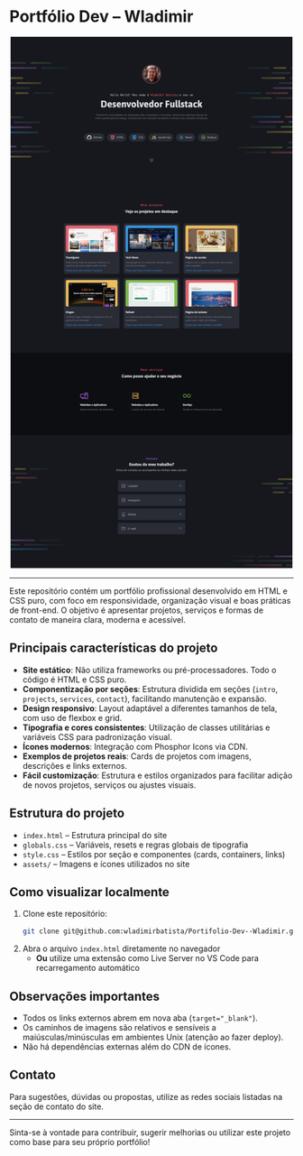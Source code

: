 # Portfólio Dev – Wladimir

<p align="center">
  <img alt="Logo - Rocketseat" src=".github/project_img.png" width="500px" />
</p>

---

Este repositório contém um portfólio profissional desenvolvido em HTML e CSS puro, com foco em responsividade, organização visual e boas práticas de front-end. O objetivo é apresentar projetos, serviços e formas de contato de maneira clara, moderna e acessível.

## Principais características do projeto

- **Site estático**: Não utiliza frameworks ou pré-processadores. Todo o código é HTML e CSS puro.
- **Componentização por seções**: Estrutura dividida em seções (`intro`, `projects`, `services`, `contact`), facilitando manutenção e expansão.
- **Design responsivo**: Layout adaptável a diferentes tamanhos de tela, com uso de flexbox e grid.
- **Tipografia e cores consistentes**: Utilização de classes utilitárias e variáveis CSS para padronização visual.
- **Ícones modernos**: Integração com Phosphor Icons via CDN.
- **Exemplos de projetos reais**: Cards de projetos com imagens, descrições e links externos.
- **Fácil customização**: Estrutura e estilos organizados para facilitar adição de novos projetos, serviços ou ajustes visuais.

## Estrutura do projeto

- `index.html` – Estrutura principal do site
- `globals.css` – Variáveis, resets e regras globais de tipografia
- `style.css` – Estilos por seção e componentes (cards, containers, links)
- `assets/` – Imagens e ícones utilizados no site

## Como visualizar localmente

1. Clone este repositório:
   ```bash
   git clone git@github.com:wladimirbatista/Portifolio-Dev--Wladimir.git
   ```
2. Abra o arquivo `index.html` diretamente no navegador
   - **Ou** utilize uma extensão como Live Server no VS Code para recarregamento automático

## Observações importantes

- Todos os links externos abrem em nova aba (`target="_blank"`).
- Os caminhos de imagens são relativos e sensíveis a maiúsculas/minúsculas em ambientes Unix (atenção ao fazer deploy).
- Não há dependências externas além do CDN de ícones.

## Contato

Para sugestões, dúvidas ou propostas, utilize as redes sociais listadas na seção de contato do site.

---

Sinta-se à vontade para contribuir, sugerir melhorias ou utilizar este projeto como base para seu próprio portfólio!
